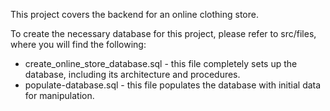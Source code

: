This project covers the backend for an online clothing store.

To create the necessary database for this project, please refer to src/files, 
where you will find the following:
- create_online_store_database.sql - this file completely sets up the database, including its architecture and procedures.
- populate-database.sql - this file populates the database with initial data for manipulation.
